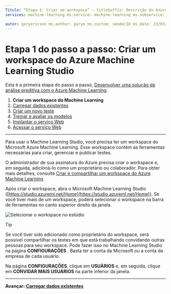 ```yaml
---
Título: “Etapa 1: Criar um workspace” – titleSuffix: Descrição do Azure Machine Learning Studio: “Etapa 1 do passo a passo Desenvolver uma solução de previsão: saiba como configurar um novo workspace do Azure Machine Learning Studio.”
services: machine-learning ms.service: machine-learning ms.subservice: studio ms.topic: article

autor: garyericson ms.author: garye ms.custom: seodec18 ms.date: 23/03/2017
---
```

# <a name="walkthrough-step-1-create-an-azure-machine-learning-studio-workspace"></a>Etapa 1 do passo a passo: Criar um workspace do Azure Machine Learning Studio
Esta é a primeira etapa do passo a passo, [Desenvolver uma solução de análise preditiva com o Azure Machine Learning](walkthrough-develop-predictive-solution.md).

1. **Criar um workspace do Machine Learning**
2. [Carregar dados existentes](walkthrough-2-upload-data.md)
3. [Criar um novo teste](walkthrough-3-create-new-experiment.md)
4. [Treinar e avaliar os modelos](walkthrough-4-train-and-evaluate-models.md)
5. [Implantar o serviço Web](walkthrough-5-publish-web-service.md)
6. [Acessar o serviço Web](walkthrough-6-access-web-service.md)

- - -
<!-- This needs to be updated to refer to the new way of creating workspaces in the Ibiza portal -->

Para usar o Machine Learning Studio, você precisa ter um workspace do Microsoft Azure Machine Learning. Esse workspace contém as ferramentas necessárias para criar, gerenciar e publicar testes.  

O administrador de sua assinatura do Azure precisa criar o workspace e, em seguida, adicioná-lo como um proprietário ou colaborador. Para obter mais detalhes, consulte [Criar e compartilhar um workspace do Azure Machine Learning](create-workspace.md).

Após criar o workspace, abra o Microsoft Machine Learning Studio ([https://studio.azureml.net/Home](https://studio.azureml.net/Home)). Se você tiver mais de um workspace, poderá selecionar o workspace na barra de ferramentas no canto superior direito da janela.

![Selecionar o workspace no estúdio][2]

> [!TIP]
> Se você tiver sido adicionado como proprietário do workspace, será possível compartilhar os testes em que está trabalhando convidando outras pessoas para seu workspace. Pode fazer isso no Machine Learning Studio na página **CONFIGURAÇÕES** . Basta ter a conta da Microsoft ou a conta da empresa de cada usuário.
> 
> Na página **CONFIGURAÇÕES**, clique em **USUÁRIOS** e, em seguida, clique em **CONVIDAR MAIS USUÁRIOS** na parte inferior da janela.
> 
> 

- - -
**Avançar: [Carregar dados existentes](walkthrough-2-upload-data.md)**

[1]: ./media/walkthrough-1-create-ml-workspace/create1.png
[2]: ./media/walkthrough-1-create-ml-workspace/open-workspace.png
